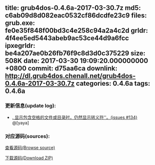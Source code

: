 title: grub4dos-0.4.6a-2017-03-30.7z
md5: c6ab09d8d082eac0532cf86dcdfe23c9
files:
  grub.exe: fe0e35f848f00bd3c4e258c94a2a4c2d
  grldr: 4f4ee5ed5443abeb9ac53ce44d9a6fcc
  ipxegrldr: be4a207ae0b26fb76f9c8d3d0c375229
size: 508K
date: 2017-03-30 19:09:20.000000000 +0800
commit: d75aa6ca
downlink: http://dl.grub4dos.chenall.net/grub4dos-0.4.6a-2017-03-30.7z
categories: 0.4.6a
tags: 0.4.6a
---


### 更新信息(update log):
  * [﻿. 显示包含空格的文件或目录时，仍然显示转义符'\'。(issues #134)](https://github.com/chenall/grub4dos/commit/d75aa6ca70cbc675f290884f5b86b44de0326ab4)　@[yaya]

### 对应源码(sources):
  [查看源码(Browse source)](https://github.com/chenall/grub4dos/tree/d75aa6ca70cbc675f290884f5b86b44de0326ab4)

  [下载源码(Download ZIP)](https://github.com/chenall/grub4dos/archive/d75aa6ca70cbc675f290884f5b86b44de0326ab4.zip)

